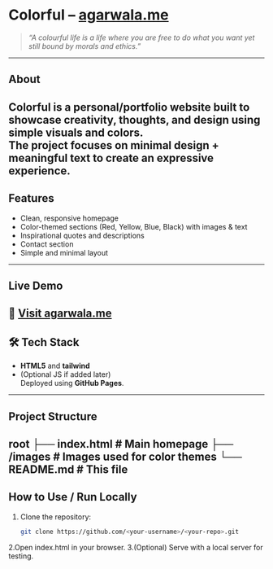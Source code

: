 #  Colorful – [agarwala.me](https://agarwala.me)

> *“A colourful life is a life where you are free to do what you want yet still bound by morals and ethics.”*
-------------------------------------------------------------------------
##  About
**Colorful** is a personal/portfolio website built to showcase creativity, thoughts, and design using simple visuals and colors.  
The project focuses on minimal design + meaningful text to create an expressive experience.
-------------------------------------------------------------------------
##  Features
- Clean, responsive homepage  
- Color-themed sections (Red, Yellow, Blue, Black) with images & text  
- Inspirational quotes and descriptions  
- Contact section  
- Simple and minimal layout  
-------------------------------------------------------------------------
##  Live Demo
🔗 [Visit agarwala.me](https://agarwala.me)
-------------------------------------------------------------------------
## 🛠 Tech Stack
- **HTML5**  and **tailwind**
- (Optional JS if added later)  
Deployed using **GitHub Pages**.
-------------------------------------------------------------------------
##  Project Structure
root
├── index.html # Main homepage
├── /images # Images used for color themes
└── README.md # This file
-------------------------------------------------------------------------
##  How to Use / Run Locally
1. Clone the repository:
   ```bash
   git clone https://github.com/<your-username>/<your-repo>.git
2.Open index.html in your browser.
3.(Optional) Serve with a local server for testing.
